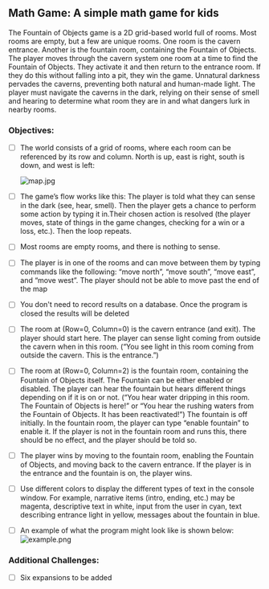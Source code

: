 ﻿## Math Game: A simple math game for kids
The Fountain of Objects game is a 2D grid-based world full of rooms. Most rooms are empty, but a few
are unique rooms. One room is the cavern entrance. Another is the fountain room, containing the
Fountain of Objects.
The player moves through the cavern system one room at a time to find the Fountain of Objects. They
activate it and then return to the entrance room. If they do this without falling into a pit, they win the
game.
Unnatural darkness pervades the caverns, preventing both natural and human-made light. The player
must navigate the caverns in the dark, relying on their sense of smell and hearing to determine what
room they are in and what dangers lurk in nearby rooms.
### Objectives:
- [ ] The world consists of a grid of rooms, where each room can be referenced by its row and column.
  North is up, east is right, south is down, and west is left:

  ![map.jpg](C:\Users\eddyf\Downloads\map.jpg)

- [ ] The game’s flow works like this: The player is told what they can sense in the dark (see, hear, smell).
  Then the player gets a chance to perform some action by typing it in.Their chosen action is resolved (the player moves, state of things in the game changes, checking for a win or a loss, etc.). Then the
  loop repeats.
- [ ] Most rooms are empty rooms, and there is nothing to sense.
- [ ] The player is in one of the rooms and can move between them by typing commands like the
  following: “move north”, “move south”, “move east”, and “move west”. The player should not be able
  to move past the end of the map
- [ ] You don't need to record results on a database. Once the program is closed the results will be deleted
- [ ] The room at (Row=0, Column=0) is the cavern entrance (and exit). The player should start here. The
  player can sense light coming from outside the cavern when in this room. (“You see light in this room
  coming from outside the cavern. This is the entrance.”)
- [ ] The room at (Row=0, Column=2) is the fountain room, containing the Fountain of Objects itself. The
  Fountain can be either enabled or disabled. The player can hear the fountain but hears different
  things depending on if it is on or not. (“You hear water dripping in this room. The Fountain of Objects
  is here!” or “You hear the rushing waters from the Fountain of Objects. It has been reactivated!”) The
  fountain is off initially. In the fountain room, the player can type “enable fountain” to enable it. If the
  player is not in the fountain room and runs this, there should be no effect, and the player should be
  told so.
- [ ] The player wins by moving to the fountain room, enabling the Fountain of Objects, and moving back
  to the cavern entrance. If the player is in the entrance and the fountain is on, the player wins.
- [ ] Use different colors to display the different types of text in the console window. For example,
  narrative items (intro, ending, etc.) may be magenta, descriptive text in white, input from the user
  in cyan, text describing entrance light in yellow, messages about the fountain in blue.
- [ ] An example of what the program might look like is shown below:
  ![example.png](C:\Users\eddyf\Downloads\example.png)

### Additional Challenges:
- [ ] Six expansions to be added